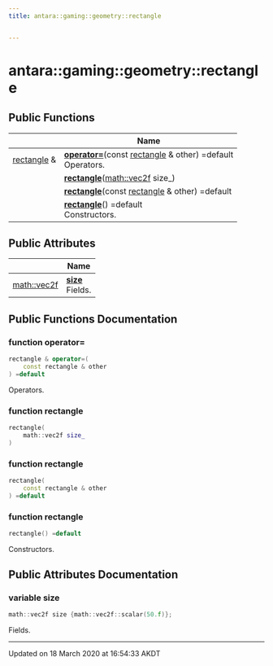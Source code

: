 ```yaml
---
title: antara::gaming::geometry::rectangle


---
```


# antara::gaming::geometry::rectangle















## Public Functions

|                | Name           |
| -------------- | -------------- |
| [rectangle](Classes/structantara_1_1gaming_1_1geometry_1_1rectangle.md) & | **[operator=](Classes/structantara_1_1gaming_1_1geometry_1_1rectangle.md#function-operator=)**(const [rectangle](Classes/structantara_1_1gaming_1_1geometry_1_1rectangle.md) & other) =default <br>Operators.  |
|  | **[rectangle](Classes/structantara_1_1gaming_1_1geometry_1_1rectangle.md#function-rectangle)**([math::vec2f](Classes/classantara_1_1gaming_1_1math_1_1basic__vector.md) size_)  |
|  | **[rectangle](Classes/structantara_1_1gaming_1_1geometry_1_1rectangle.md#function-rectangle)**(const [rectangle](Classes/structantara_1_1gaming_1_1geometry_1_1rectangle.md) & other) =default  |
|  | **[rectangle](Classes/structantara_1_1gaming_1_1geometry_1_1rectangle.md#function-rectangle)**() =default <br>Constructors.  |


## Public Attributes

|                | Name           |
| -------------- | -------------- |
| [math::vec2f](Classes/classantara_1_1gaming_1_1math_1_1basic__vector.md) | **[size](Classes/structantara_1_1gaming_1_1geometry_1_1rectangle.md#variable-size)** <br>Fields.  |










## Public Functions Documentation

### function operator=

```cpp
rectangle & operator=(
    const rectangle & other
) =default
```

Operators. 



























### function rectangle

```cpp
rectangle(
    math::vec2f size_
)
```




























### function rectangle

```cpp
rectangle(
    const rectangle & other
) =default
```




























### function rectangle

```cpp
rectangle() =default
```

Constructors. 





























## Public Attributes Documentation

### variable size

```cpp
math::vec2f size {math::vec2f::scalar(50.f)};
```

Fields. 































-------------------------------

Updated on 18 March 2020 at 16:54:33 AKDT